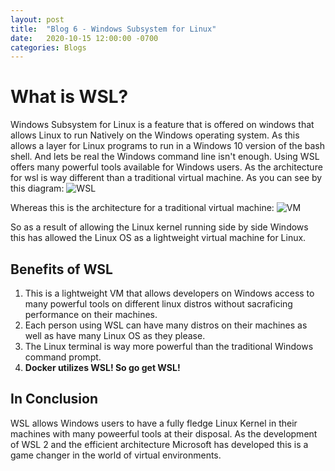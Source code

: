```yaml
---
layout: post
title:  "Blog 6 - Windows Subsystem for Linux"
date:   2020-10-15 12:00:00 -0700
categories: Blogs
---
```

# What is WSL?
Windows Subsystem for Linux is a feature that is offered on windows that allows Linux to run Natively on the Windows operating system. As this allows a layer for Linux programs to run in a Windows 10 version of the bash shell. And lets be real the Windows command line isn't enough. Using WSL offers many powerful tools available for Windows users. As the architecture for wsl is way different than a traditional virtual machine. As you can see by this diagram:
![WSL](/cit480-blog/assets/blog6-wsl.png)

Whereas this is the architecture for a traditional virtual machine:
![VM](/cit480-blog/assets/blog6-vm.png)

So as a result of allowing the Linux kernel running side by side Windows this has allowed the Linux OS as a lightweight virtual machine for Linux.

## Benefits of WSL
1. This is a lightweight VM that allows developers on Windows access to many powerful tools on different linux distros without sacraficing performance on their machines.
2. Each person using WSL can have many distros on their machines as well as have many Linux OS as they please.
3. The Linux terminal is way more powerful than the traditional Windows command prompt.
4. **Docker utilizes WSL! So go get WSL!**

## In Conclusion
WSL allows Windows users to have a fully fledge Linux Kernel in their machines with many poweerful tools at their disposal. As the development of WSL 2 and the efficient architecture Microsoft has developed this is a game changer in the world of virtual environments.